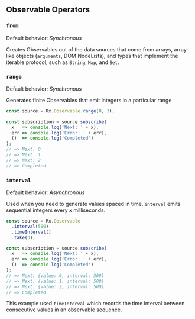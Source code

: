 ## Observable Operators

### `from`

Default behavior: *Synchronous*

Creates Observables out of the data sources that come from arrays, array-like objects (`arguments`, DOM NodeLists), and types that implement the iterable protocol, such as `String`, `Map`, and `Set`.

### `range`

Default behavior: *Synchronous*

Generates finite Observables that emit integers in a particular range

```javascript
const source = Rx.Observable.range(0, 3);

const subscription = source.subscribe(
  x   => console.log('Next: ' + x),
  err => console.log('Error: ' + err),
  ()  => console.log('Completed')
);
// => Next: 0
// => Next: 1
// => Next: 2
// => Completed
```

### `interval`

Default behavior: *Asynchronous*

Used when you need to generate values spaced in time. `interval` emits sequential integers every *x* milliseconds.

```javascript
const source = Rx.Observable
  .interval(500)
  .timeInterval()
  .take(3);

const subscription = source.subscribe(
  x   => console.log('Next: ' + x),
  err => console.log('Error: ' + err),
  ()  => console.log('Completed')
);
// => Next: {value: 0, interval: 500}
// => Next: {value: 1, interval: 500}
// => Next: {value: 2, interval: 500}
// => Completed
```

This example used `timeInterval` which records the time interval between consecutive values in an observable sequence.